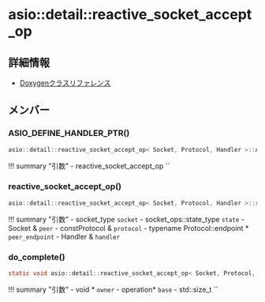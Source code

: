 # asio::detail::reactive_socket_accept_op



## 詳細情報

- [Doxygenクラスリファレンス](https://lang-ship.com/reference/ESP32/latest/classasio_1_1detail_1_1reactive__socket__accept__op.html)

## メンバー

### ASIO_DEFINE_HANDLER_PTR()



```c
asio::detail::reactive_socket_accept_op< Socket, Protocol, Handler >::ASIO_DEFINE_HANDLER_PTR(reactive_socket_accept_op)
```

!!! summary "引数"
	- reactive_socket_accept_op `` 



### reactive_socket_accept_op()



```c
asio::detail::reactive_socket_accept_op< Socket, Protocol, Handler >::reactive_socket_accept_op(socket_type socket, socket_ops::state_type state, Socket &peer, const Protocol &protocol, typename Protocol::endpoint *peer_endpoint, Handler &handler)
```

!!! summary "引数"
	- socket_type `socket` 
	- socket_ops::state_type `state` 
	- Socket & `peer` 
	- constProtocol & `protocol` 
	- typename Protocol::endpoint * `peer_endpoint` 
	- Handler & `handler` 



### do_complete()



```c
static void asio::detail::reactive_socket_accept_op< Socket, Protocol, Handler >::do_complete(void *owner, operation *base, const asio::error_code &, std::size_t)
```

!!! summary "引数"
	- void * `owner` 
	- operation* `base` 
	- std::size_t `` 




